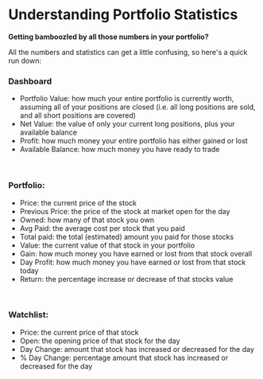 # Understanding Portfolio Statistics

**Getting bamboozled by all those numbers in your portfolio?**

All the numbers and statistics can get a little confusing, so here's a quick run down:<br>

### Dashboard
* Portfolio Value: how much your entire portfolio is currently worth, assuming all of your positions are closed (i.e. all long positions are sold, and all short positions are covered)
* Net Value: the value of only your current long positions, plus your available balance
* Profit: how much money your entire portfolio has either gained or lost
* Available Balance: how much money you have ready to trade
<br>

### Portfolio:
* Price: the current price of the stock
* Previous Price: the price of the stock at market open for the day
* Owned: how many of that stock you own
* Avg Paid: the average cost per stock that you paid
* Total paid: the total (estimated) amount you paid for those stocks
* Value: the current value of that stock in your portfolio
* Gain: how much money you have earned or lost from that stock overall
* Day Profit: how much money you have earned or lost from that stock today
* Return: the percentage increase or decrease of that stocks value
<br>

### Watchlist:
* Price: the current price of that stock
* Open: the opening price of that stock for the day
* Day Change: amount that stock has increased or decreased for the day
* % Day Change: percentage amount that stock has increased or decreased for the day